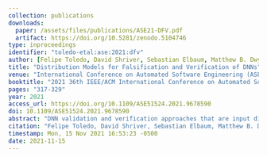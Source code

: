 ```yaml
---
collection: publications
downloads:
  paper: /assets/files/publications/ASE21-DFV.pdf
  artifact: https://doi.org/10.5281/zenodo.5104746
type: inproceedings
identifier: "toledo-etal:ase:2021:dfv"
author: [Felipe Toledo, David Shriver, Sebastian Elbaum, Matthew B. Dwyer]
title: "Distribution Models for Falsification and Verification of DNNs"
venue: "International Conference on Automated Software Engineering (ASE)"
booktitle: "2021 36th IEEE/ACM International Conference on Automated Software Engineering (ASE)"
pages: "317-329"
year: 2021
access_url: https://doi.org/10.1109/ASE51524.2021.9678590
doi: 10.1109/ASE51524.2021.9678590
abstract: "DNN validation and verification approaches that are input distribution agnostic waste effort on irrelevant inputs and report false property violations. Drawing on the large body of work on model-based validation and verification of traditional systems, we introduce the first approach that leverages environmental models to focus DNN falsification and verification on the relevant input space. Our approach, DFV, automatically builds an input distribution model using unsupervised learning, prefixes that model to the DNN to force all inputs to come from the learned distribution, and reformulates the property to the input space of the distribution model. This transformed verification problem allows existing DNN falsification and verification tools to target the input distribution -- avoiding consideration of infeasible inputs. Our study of DFV with 7 falsification and verification tools, two DNNs defined over different data sets, and 93 distinct distribution models, provides clear evidence that the  counter-examples found by the tools are much more representative of the data distribution, and it shows how the performance of DFV varies across domains, models, and tools."
citation: "Felipe Toledo, David Shriver, Sebastian Elbaum, Matthew B. Dwyer. 2021. Distribution Models for Falsification and Verification of DNNs. In <i>2021 36th IEEE/ACM International Conference on Automated Software Engineering (ASE)</i>. 317-329. https://doi.org/10.1109/ASE51524.2021.9678590"
timestamp: Mon, 15 Nov 2021 16:53:23 -0500
date: 2021-11-15
---
```

